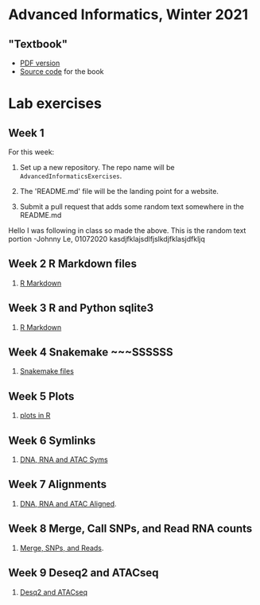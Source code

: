 # Advanced Informatics, Winter 2021

## "Textbook"

* [PDF version](compskills.pdf)
* [Source code](https://github.com/ThorntonLab/ComputerSkills4GradStudents)
 for the book

# Lab exercises

## Week 1

For this week: 

1. Set up a new repository. 
   The repo name will be 
   `AdvancedInformaticsExercises`. 

2. The 'README.md' file will be the landing point for a website. 

3. Submit a pull request that adds some random text somewhere in the README.md

Hello I was following in class so made the above. This is the random text portion -Johnny Le, 01072020
kasdjfklajsdlfjslkdjfklasjdfkljq

## Week 2 R Markdown files

1. [R Markdown](https://github.com/johnnl15/R-Markdown-File.git)

## Week 3 R and Python sqlite3
1. [R Markdown](https://github.com/johnnl15/Week3.git) 

## Week 4 Snakemake ~~~SSSSSS
1. [Snakemake files](https://github.com/johnnl15/Week4.git) 

## Week 5 Plots 
1. [plots in R](https://github.com/johnnl15/Week5.git)

## Week 6 Symlinks 
1. [DNA, RNA and ATAC Syms](https://github.com/johnnl15/week6.git) 

## Week 7 Alignments
1. [DNA, RNA and ATAC Aligned](https://github.com/johnnl15/week7.git).

## Week 8 Merge, Call SNPs, and Read RNA counts 
1. [Merge, SNPs, and Reads](https://github.com/johnnl15/week8.git).

## Week 9 Deseq2 and ATACseq
1. [Desq2 and ATACseq](https://github.com/johnnl15/week9.git)    
